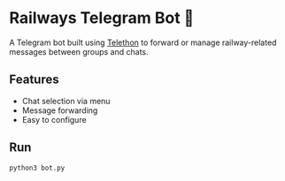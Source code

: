 # Railways Telegram Bot 🚆

A Telegram bot built using [Telethon](https://github.com/LonamiWebs/Telethon) to forward or manage railway-related messages between groups and chats.

## Features
- Chat selection via menu
- Message forwarding
- Easy to configure

## Run
```bash
python3 bot.py
